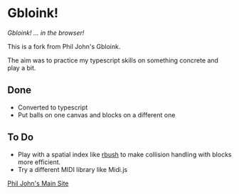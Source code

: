 Gbloink!
========

*Gbloink! ... in the browser!*

This is a fork from Phil John's Gbloink.

The aim was to practice my typescript skills on something concrete and play a bit.

## Done
- Converted to typescript
- Put balls on one canvas and blocks on a different one
  

## To Do
- Play with a spatial index like [rbush](https://github.com/mourner/rbush) to make collision handling with blocks more efficient.
- Try a different MIDI library like Midi.js
  

[Phil John's Main Site](http://gbloink.com)


    


